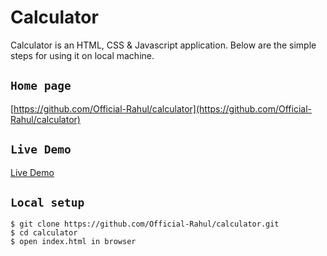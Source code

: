 # Calculator

Calculator is an HTML, CSS & Javascript application.
Below are the simple steps for using it on local machine.

## `Home page`

[https://github.com/Official-Rahul/calculator](https://github.com/Official-Rahul/calculator)


## `Live Demo`

[Live Demo](https://official-rahul.github.io/calculator/)


## `Local setup`

```
$ git clone https://github.com/Official-Rahul/calculator.git
$ cd calculator
$ open index.html in browser
```


